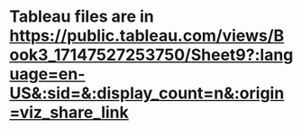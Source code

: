 # Tableau files are in https://public.tableau.com/views/Book3_17147527253750/Sheet9?:language=en-US&:sid=&:display_count=n&:origin=viz_share_link
